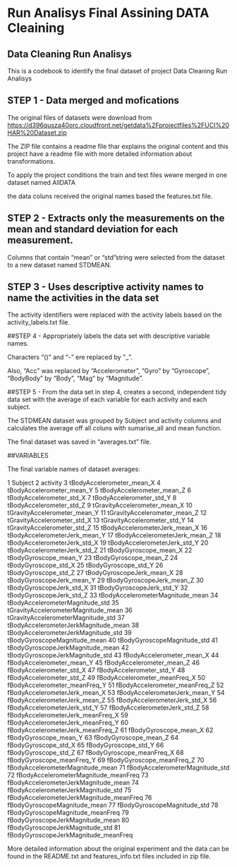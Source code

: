 Run Analisys Final Assining DATA Cleaining
================

## Data Cleaning Run Analisys

This is a codebook to identify the final dataset of project Data
Cleaning Run Analisys

## STEP 1 - Data merged and mofications

The original files of datasets were download from
<https://d396qusza40orc.cloudfront.net/getdata%2Fprojectfiles%2FUCI%20HAR%20Dataset.zip>

The ZIP file contains a readme file thar explains the original content
and this project have a readme file with more detailed information about
transformations.

To apply the project conditions the train and test files wewre merged in
one dataset named AllDATA

the data coluns received the original names based the features.txt
file.

## STEP 2 - Extracts only the measurements on the mean and standard deviation for each measurement.

Columns that contain “mean” or “std”string were selected from the
dataset to a new dataset named
STDMEAN.

## STEP 3 - Uses descriptive activity names to name the activities in the data set

The activity identifiers were replaced with the activity labels based on
the activity\_labels.txt file.

\#\#STEP 4 - Appropriately labels the data set with descriptive variable
names.

Characters “()” and “-” ere replaced by "\_".

Also, “Acc” was replaced by “Accelerometer”, “Gyro” by “Gyroscope”,
“BodyBody” by “Body”, “Mag” by “Magnitude”.

\#\#STEP 5 - From the data set in step 4, creates a second, independent
tidy data set with the average of each variable for each activity and
each subject.

The STDMEAN dataset was grouped by Subject and activity columns and
calculates the average off all coluns with sumarise\_all and mean
function.

The final dataset was saved in “averages.txt” file.

\#\#VARIABLES

The final variable names of dataset averages:

1 Subject 2 activity 3 tBodyAccelerometer\_mean\_X 4
tBodyAccelerometer\_mean\_Y 5 tBodyAccelerometer\_mean\_Z 6
tBodyAccelerometer\_std\_X 7 tBodyAccelerometer\_std\_Y 8
tBodyAccelerometer\_std\_Z 9 tGravityAccelerometer\_mean\_X 10
tGravityAccelerometer\_mean\_Y 11 tGravityAccelerometer\_mean\_Z 12
tGravityAccelerometer\_std\_X 13 tGravityAccelerometer\_std\_Y 14
tGravityAccelerometer\_std\_Z 15 tBodyAccelerometerJerk\_mean\_X 16
tBodyAccelerometerJerk\_mean\_Y 17 tBodyAccelerometerJerk\_mean\_Z 18
tBodyAccelerometerJerk\_std\_X 19 tBodyAccelerometerJerk\_std\_Y 20
tBodyAccelerometerJerk\_std\_Z 21 tBodyGyroscope\_mean\_X 22
tBodyGyroscope\_mean\_Y 23 tBodyGyroscope\_mean\_Z 24
tBodyGyroscope\_std\_X 25 tBodyGyroscope\_std\_Y 26
tBodyGyroscope\_std\_Z 27 tBodyGyroscopeJerk\_mean\_X 28
tBodyGyroscopeJerk\_mean\_Y 29 tBodyGyroscopeJerk\_mean\_Z 30
tBodyGyroscopeJerk\_std\_X 31 tBodyGyroscopeJerk\_std\_Y 32
tBodyGyroscopeJerk\_std\_Z 33 tBodyAccelerometerMagnitude\_mean 34
tBodyAccelerometerMagnitude\_std 35 tGravityAccelerometerMagnitude\_mean
36 tGravityAccelerometerMagnitude\_std 37
tBodyAccelerometerJerkMagnitude\_mean 38
tBodyAccelerometerJerkMagnitude\_std 39 tBodyGyroscopeMagnitude\_mean 40
tBodyGyroscopeMagnitude\_std 41 tBodyGyroscopeJerkMagnitude\_mean 42
tBodyGyroscopeJerkMagnitude\_std 43 fBodyAccelerometer\_mean\_X 44
fBodyAccelerometer\_mean\_Y 45 fBodyAccelerometer\_mean\_Z 46
fBodyAccelerometer\_std\_X 47 fBodyAccelerometer\_std\_Y 48
fBodyAccelerometer\_std\_Z 49 fBodyAccelerometer\_meanFreq\_X 50
fBodyAccelerometer\_meanFreq\_Y 51 fBodyAccelerometer\_meanFreq\_Z 52
fBodyAccelerometerJerk\_mean\_X 53 fBodyAccelerometerJerk\_mean\_Y 54
fBodyAccelerometerJerk\_mean\_Z 55 fBodyAccelerometerJerk\_std\_X 56
fBodyAccelerometerJerk\_std\_Y 57 fBodyAccelerometerJerk\_std\_Z 58
fBodyAccelerometerJerk\_meanFreq\_X 59
fBodyAccelerometerJerk\_meanFreq\_Y 60
fBodyAccelerometerJerk\_meanFreq\_Z 61 fBodyGyroscope\_mean\_X 62
fBodyGyroscope\_mean\_Y 63 fBodyGyroscope\_mean\_Z 64
fBodyGyroscope\_std\_X 65 fBodyGyroscope\_std\_Y 66
fBodyGyroscope\_std\_Z 67 fBodyGyroscope\_meanFreq\_X 68
fBodyGyroscope\_meanFreq\_Y 69 fBodyGyroscope\_meanFreq\_Z 70
fBodyAccelerometerMagnitude\_mean 71 fBodyAccelerometerMagnitude\_std 72
fBodyAccelerometerMagnitude\_meanFreq 73
fBodyAccelerometerJerkMagnitude\_mean 74
fBodyAccelerometerJerkMagnitude\_std 75
fBodyAccelerometerJerkMagnitude\_meanFreq 76
fBodyGyroscopeMagnitude\_mean 77 fBodyGyroscopeMagnitude\_std 78
fBodyGyroscopeMagnitude\_meanFreq 79 fBodyGyroscopeJerkMagnitude\_mean
80 fBodyGyroscopeJerkMagnitude\_std 81
fBodyGyroscopeJerkMagnitude\_meanFreq

More detailed information about the original experiment and the data can
be found in the README.txt and features\_info.txt files included in zip
file.
